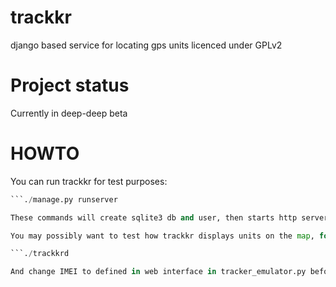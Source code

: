 trackkr
=======

django based service for locating gps units licenced under GPLv2


Project status
=======

Currently in deep-deep beta


HOWTO
=======

You can run trackkr for test purposes:
```./manage.py syncdb
```./manage.py runserver

These commands will create sqlite3 db and user, then starts http server on port localhost:8000

You may possibly want to test how trackkr displays units on the map, for such purposes you need to add unit through web interfaces, run trackkrd:

```./trackkrd

And change IMEI to defined in web interface in tracker_emulator.py before run it.
